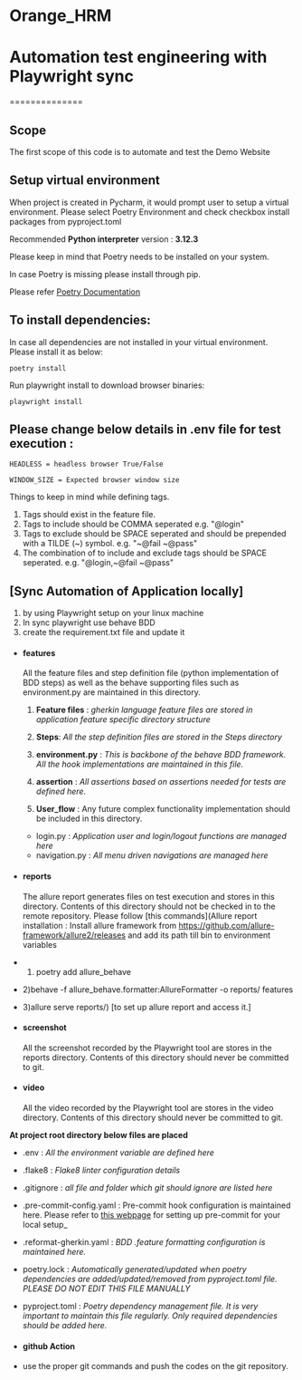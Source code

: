 # Orange_HRM
# Automation test engineering with Playwright sync
==============
## Scope

The first scope of this code is to automate and test the Demo Website


## Setup virtual environment

When project is created  in Pycharm, it would prompt user to setup a virtual environment.
Please select Poetry Environment and check checkbox install packages from pyproject.toml

Recommended **Python interpreter** version : **3.12.3**

Please keep in mind that Poetry needs to be installed on your system.

In case Poetry is missing please install through pip.

Please refer [Poetry Documentation](https://python-poetry.org/docs/)

##  To install dependencies:

In case all dependencies are not installed in your virtual environment. Please install it as below:

`poetry install`

Run playwright install to download browser binaries:

`playwright install`

## Please change below details in .env file for test execution :

    HEADLESS = headless browser True/False

    WINDOW_SIZE = Expected browser window size

Things to keep in mind while defining tags.
1. Tags should exist in the feature file.
2. Tags to include should be COMMA seperated e.g. "@login"
3. Tags to exclude should be SPACE seperated and should be prepended with a TILDE (~) symbol. e.g. "~@fail ~@pass"
4. The combination of to include and exclude tags should be SPACE seperated. e.g. "@login,~@fail ~@pass"


## [Sync Automation of Application locally]

1. by using Playwright setup on your linux machine
2. In sync playwright use behave BDD
3. create the requirement.txt file and update it

- #### features
    All the feature files and step definition file (python implementation of BDD steps)
    as well as the behave supporting files such as environment.py are maintained in this directory.

    1. **Feature files** : _gherkin language feature files are stored in application feature specific directory structure_
    2. **Steps**: _All the step definition files are stored in the Steps directory_
    3. **environment.py** : _This is backbone of the behave BDD framework.
       All the hook implementations are maintained in this file._
    4. **assertion** :
      _All assertions based on assertions needed for tests are defined here._

  2.  **User_flow** :
  Any future complex functionality implementation should be included in this directory.

    - login.py : _Application user and login/logout functions are managed here_
    - navigation.py : _All menu driven navigations are managed here_


- #### reports
  The allure report generates files on test execution and stores in this directory.
  Contents of this directory should not be checked in to the remote repository.
  Please follow [this commands](Allure report installation : Install allure framework from https://github.com/allure-framework/allure2/releases and add its path till bin to environment variables 
- 1) poetry add allure_behave 
- 2)behave -f allure_behave.formatter:AllureFormatter -o reports/ features
- 3)allure serve reports/)   [to set up allure report and access it.]

- #### screenshot
   All the screenshot recorded by the Playwright tool are stores in the reports directory. Contents of this directory should never be committed to git.
- #### video
    All the video recorded by the Playwright tool are stores in the video directory. Contents of this directory should never be committed to git.

**At project root directory below files are placed**

- .env : _All the environment variable are defined here_
- .flake8 : _Flake8 linter configuration details_
- .gitignore : _all file and folder which git should ignore are listed here_
- .pre-commit-config.yaml : Pre-commit hook configuration is maintained here.
Please refer to [this webpage](https://pre-commit.com/) for setting up pre-commit for your local setup_
- .reformat-gherkin.yaml : _BDD .feature formatting configuration is maintained here._
- poetry.lock : _Automatically generated/updated when poetry dependencies are added/updated/removed from pyproject.toml file. PLEASE DO NOT EDIT THIS FILE MANUALLY_
- pyproject.toml : _Poetry dependency management file. It is very important to maintain this file regularly. Only required dependencies should be added here._

 
- #### github Action
- use the proper git commands and push the codes on the git repository.
   

